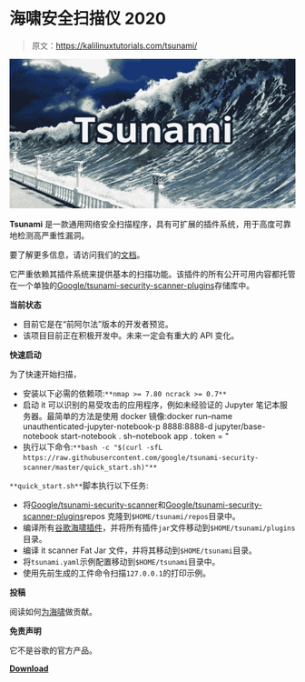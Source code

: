 # 海啸安全扫描仪 2020

> 原文：<https://kalilinuxtutorials.com/tsunami/>

[![Tsunami Security Scanner 2020](img/bc241e1ea8ab05d19cb2969c0b0e80fd.png "Tsunami Security Scanner 2020")](https://1.bp.blogspot.com/-XECeIGIXAo8/Xx3Ul16q0QI/AAAAAAAAHIk/WKC3awRQ45ASJjNltU2xne2MKHv2HFg-wCLcBGAsYHQ/s1600/SUNAMI%25282%2529.png)

**Tsunami** 是一款通用网络安全扫描程序，具有可扩展的插件系统，用于高度可靠地检测高严重性漏洞。

要了解更多信息，请访问我们的[文档](https://github.com/google/tsunami-security-scanner/blob/master/docs/index.md)。

它严重依赖其插件系统来提供基本的扫描功能。该插件的所有公开可用内容都托管在一个单独的[Google/tsunami-security-scanner-plugins](https://github.com/google/tsunami-security-scanner-plugins)存储库中。

**当前状态**

*   目前它是在“前阿尔法”版本的开发者预览。
*   该项目目前正在积极开发中。未来一定会有重大的 API 变化。

**快速启动**

为了快速开始扫描，

*   安装以下必需的依赖项:`**nmap >= 7.80 ncrack >= 0.7**`
*   启动 it 可以识别的易受攻击的应用程序，例如未经验证的 Jupyter 笔记本服务器。最简单的方法是使用 docker 镜像:docker run–name unauthenticated-jupyter-notebook-p 8888:8888-d jupyter/base-notebook start-notebook . sh–notebook app . token = "
*   执行以下命令:`**bash -c "$(curl -sfL https://raw.githubusercontent.com/google/tsunami-security-scanner/master/quick_start.sh)"**`

`**quick_start.sh**`脚本执行以下任务:

*   将[Google/tsunami-security-scanner](https://github.com/google/tsunami-security-scanner)和[Google/tsunami-security-scanner-plugins](https://github.com/google/tsunami-security-scanner-plugins)repos 克隆到`$HOME/tsunami/repos`目录中。
*   编译所有[谷歌海啸插件](https://github.com/google/tsunami-security-scanner-plugins/tree/master/google)，并将所有插件`jar`文件移动到`$HOME/tsunami/plugins`目录。
*   编译 it scanner Fat Jar 文件，并将其移动到`$HOME/tsunami`目录。
*   将`tsunami.yaml`示例配置移动到`$HOME/tsunami`目录中。
*   使用先前生成的工件命令扫描`127.0.0.1`的打印示例。

**投稿**

阅读如何[为海啸](https://github.com/google/tsunami-security-scanner/blob/master/docs/contributing.md)做贡献。

**免责声明**

它不是谷歌的官方产品。

[**Download**](https://github.com/google/tsunami-security-scanner)